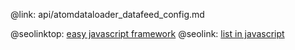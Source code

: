 @link: api/atomdataloader_datafeed_config.md

@seolinktop: [easy javascript framework](https://webix.com)
@seolink: [list in javascript](https://webix.com/widget/list/)